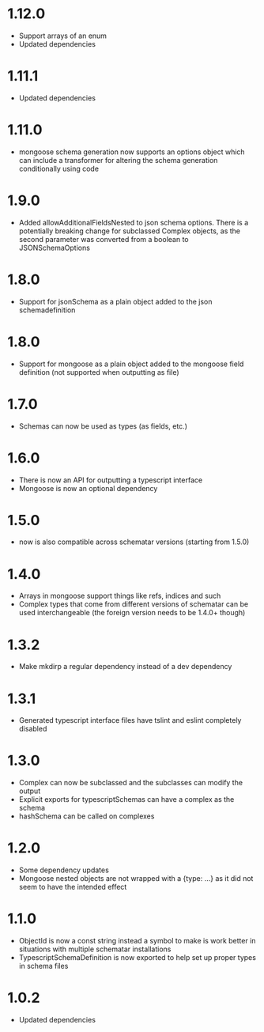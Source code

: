 # 1.12.0

- Support arrays of an enum
- Updated dependencies

# 1.11.1

- Updated dependencies

# 1.11.0

- mongoose schema generation now supports an options object which can include a transformer for altering the schema generation
  conditionally using code

# 1.9.0
- Added allowAdditionalFieldsNested to json schema options. There is a potentially breaking change for subclassed Complex
  objects, as the second parameter was converted from a boolean to JSONSchemaOptions

# 1.8.0
- Support for jsonSchema as a plain object added to the json schemadefinition

# 1.8.0
- Support for mongoose as a plain object added to the mongoose field definition (not supported when outputting as file)

# 1.7.0
- Schemas can now be used as types (as fields, etc.)

# 1.6.0

- There is now an API for outputting a typescript interface
- Mongoose is now an optional dependency

# 1.5.0
- now is also compatible across schematar versions (starting from 1.5.0)

# 1.4.0

- Arrays in mongoose support things like refs, indices and such
- Complex types that come from different versions of schematar can be used interchangeable (the foreign version needs to be 1.4.0+ though)

# 1.3.2

- Make mkdirp a regular dependency instead of a dev dependency

# 1.3.1

- Generated typescript interface files have tslint and eslint completely disabled

# 1.3.0

- Complex can now be subclassed and the subclasses can modify the output
- Explicit exports for typescriptSchemas can have a complex as the schema
- hashSchema can be called on complexes

# 1.2.0

- Some dependency updates
- Mongoose nested objects are not wrapped with a {type: ...} as it did not seem to have the intended effect

# 1.1.0

- ObjectId is now a const string instead a symbol to make is work better in situations with multiple schematar installations
- TypescriptSchemaDefinition is now exported to help set up proper types in schema files

# 1.0.2

- Updated dependencies
